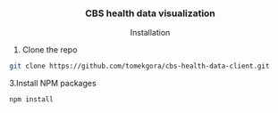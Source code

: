 <h3 align="center">CBS health data visualization</h3>
<p align="center" 


### Installation
1. Clone the repo
```sh
git clone https://github.com/tomekgora/cbs-health-data-client.git
```
3.Install NPM packages
```sh
npm install
```
